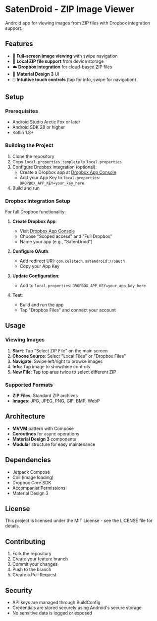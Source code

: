 # SatenDroid - ZIP Image Viewer

Android app for viewing images from ZIP files with Dropbox integration support.

## Features

- 📱 **Full-screen image viewing** with swipe navigation
- 📁 **Local ZIP file support** from device storage
- ☁️ **Dropbox integration** for cloud-based ZIP files
- 🎨 **Material Design 3** UI
- 🖱️ **Intuitive touch controls** (tap for info, swipe for navigation)

## Setup

### Prerequisites

- Android Studio Arctic Fox or later
- Android SDK 28 or higher
- Kotlin 1.8+

### Building the Project

1. Clone the repository
2. Copy `local.properties.template` to `local.properties`
3. Configure Dropbox integration (optional):
   - Create a Dropbox app at [Dropbox App Console](https://www.dropbox.com/developers/apps)
   - Add your App Key to `local.properties`: `DROPBOX_APP_KEY=your_key_here`
4. Build and run

### Dropbox Integration Setup

For full Dropbox functionality:

1. **Create Dropbox App**:
   - Visit [Dropbox App Console](https://www.dropbox.com/developers/apps)
   - Choose "Scoped access" and "Full Dropbox"
   - Name your app (e.g., "SatenDroid")

2. **Configure OAuth**:
   - Add redirect URI: `com.celstech.satendroid://oauth`
   - Copy your App Key

3. **Update Configuration**:
   - Add to `local.properties`: `DROPBOX_APP_KEY=your_app_key_here`

4. **Test**:
   - Build and run the app
   - Tap "Dropbox Files" and connect your account

## Usage

### Viewing Images

1. **Start**: Tap "Select ZIP File" on the main screen
2. **Choose Source**: Select "Local Files" or "Dropbox Files"
3. **Navigate**: Swipe left/right to browse images
4. **Info**: Tap image to show/hide controls
5. **New File**: Tap top area twice to select different ZIP

### Supported Formats

- **ZIP Files**: Standard ZIP archives
- **Images**: JPG, JPEG, PNG, GIF, BMP, WebP

## Architecture

- **MVVM** pattern with Compose
- **Coroutines** for async operations
- **Material Design 3** components
- **Modular** structure for easy maintenance

## Dependencies

- Jetpack Compose
- Coil (image loading)
- Dropbox Core SDK
- Accompanist Permissions
- Material Design 3

## License

This project is licensed under the MIT License - see the LICENSE file for details.

## Contributing

1. Fork the repository
2. Create your feature branch
3. Commit your changes
4. Push to the branch
5. Create a Pull Request

## Security

- API keys are managed through BuildConfig
- Credentials are stored securely using Android's secure storage
- No sensitive data is logged or exposed
